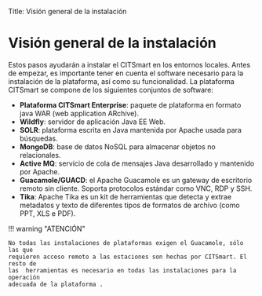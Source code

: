 Title: Visión general de la instalación

# Visión general de la instalación

Estos pasos ayudarán a instalar el CITSmart en los entornos locales. Antes de
empezar, es importante tener en cuenta el software necesario para la instalación de
la plataforma, así como su funcionalidad. La plataforma CITSmart se compone de los
siguientes conjuntos de software:


* **Plataforma CITSmart Enterprise**: paquete de plataforma en formato java WAR (web application ARchive).
* **Wildfly**: servidor de aplicación Java EE Web.
* **SOLR**: plataforma escrita en Java mantenida por Apache usada para búsquedas.
* **MongoDB**: base de datos NoSQL para almacenar objetos no relacionales.
* **Active MQ**: servicio de cola de mensajes Java desarrollado y mantenido por Apache.
* **Guacamole/GUACD**: el Apache Guacamole es un gateway de escritorio remoto sin cliente. Soporta
protocolos estándar como VNC, RDP y SSH.
* **Tika**: Apache Tika es un kit de herramientas que detecta y extrae metadatos y texto de
diferentes tipos de formatos de archivo (como PPT, XLS e PDF).

!!! warning "ATENCIÓN"

    No todas las instalaciones de plataformas exigen el Guacamole, sólo las que
    requieren acceso remoto a las estaciones son hechas por CITSmart. El resto de
    las  herramientas es necesario en todas las instalaciones para la operación
    adecuada de la plataforma .



<!-- !!! tip "About"

    <b>Product/Version:</b> CITSmart | 8.00 &nbsp;&nbsp;
    <b>Updated:</b>01/17/2019 - Anna Martins
